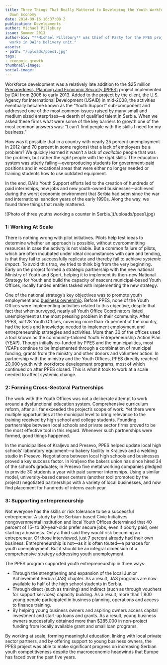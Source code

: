 ```yaml
---
title: Three Things That Really Mattered to Developing the Youth Workforce in Serbia’s
  Down Economy
date: 2014-09-16 16:37:00 Z
publication: Developments
author: Michael Pillsbury
issue: Summer 2013
author-bio: "**Michael Pillsbury** was Chief of Party for the PPES project. He now
  works in DAI's Delivery unit."
assets:
- path: "/uploads/ppes1.jpg"
tags:
- economic-growth
thumbnail-image:
social-image:
---
```


<p>Workforce development was a relatively late addition to the $25 million <a href="http://dai.com/our-work/projects/serbia%E2%80%94preparedness-planning-and-economic-security-program-ppes">Preparedness, Planning and Economic Security (PPES)</a> project implemented by DAI from 2006 to early 2013. Added to the project by the client, the U.S. Agency for International Development (USAID) in mid-2008, the activities eventually became known as the “Youth Support” sub-component and addressed one of the most common issues raised by many small and medium sized enterprises—a dearth of qualified talent in Serbia. When we asked these firms what were some of the key barriers to growth one of the most common answers was: “I can’t find people with the skills I need for my business.”</p>



<p>How was it possible that in a country with nearly 25 percent unemployment in 2012 (and 70 percent in some regions) that a lack of employees be a problem? We quickly learned it wasn’t a lack of <em>available</em> people that was the problem, but rather the <em>right</em> people with the <em>right</em> skills. The education system was utterly failing—overproducing students for government-paid positions and in vocational areas that were either no longer needed or training students how to use outdated equipment.</p>
<p>In the end, DAI’s Youth Support efforts led to the creation of hundreds of paid internships, new jobs and new youth-owned businesses—achieved during the worst economic environment that Serbia had seen since the war and international sanction years of the early 1990s. Along the way, we found three things that really mattered.</p>
![Photo of three youths working a counter in Serbia.](/uploads/ppes1.jpg) 
<h3>1: Working At Scale</h3>
<p>There is nothing wrong with pilot initiatives. Pilots help test ideas to determine whether an approach is possible, without overcommitting resources in case the activity is not viable. But a common failure of pilots, which are often incubated under ideal circumstances with care and tending, is that they fail to successfully replicate and thereby fail to achieve <em>systemic impact</em>. To avoid this trap, we tried to think big from the very beginning. Early on the project formed a strategic partnership with the new national Ministry of Youth and Sport, helping it to implement its then-new National Strategy for Youth and build the capacity of nascent municipal-based Youth Offices, locally funded entities tasked with implementing the new strategy.</p>
<p>One of the national strategy’s key objectives was to promote youth employment and <a href="http://dai.com/stories/usaid-and-dai-help-serbian-youth-realize-innovative-business-ideas">business ownership</a>. Before PPES, none of the Youth Offices were implementing activities related to this objective, despite that fact that when surveyed, nearly all Youth Office Coordinators listed unemployment as the most pressing problem in their community. After PPES, <em>all</em> 128 Youth Offices, covering more than 75 percent of the country, had the tools and knowledge needed to implement employment and entrepreneurship strategies and activities. More than 30 of the offices used a tool known as the community-tailored Youth Entrepreneurship Action Plan (YEAP). Though initially co-funded by PPES and the municipalities, most YEAPs continue to be implemented through a combination of municipal funding, grants from the ministry and other donors and volunteer action. In partnership with the ministry and the Youth Offices, PPES directly reached 20,000 youth with workforce development programs, most of which continued on after PPES closed. This is what it took to work at a scale needed to affect systemic change.</p>
<h3>2: Forming Cross-Sectoral Partnerships</h3>
<p>The work with the Youth Offices was not a deliberate attempt to work around a dysfunctional education system. Comprehensive curriculum reform, after all, far exceeded the project’s scope of work. Yet there were multiple opportunities at the municipal level to bring relevance to the training received by high school and college students. Founding partnerships between local schools and private sector firms proved to be the most effective tool in this regard. Whenever such partnerships were formed, good things happened.</p>
<p>In the municipalities of Kraljevo and Presevo, PPES helped update local high schools’ laboratory equipment—a bakery facility in Kraljevo and a welding studio in Presevo. Negotiations between local high schools and businesses proved a key success factor. In Kraljevo the bakers union has since hired 34 of the school’s graduates; in Presevo five metal working companies pledged to provide 30 students a year with paid summer internships. Using a similar model, university-based career centers (another tool promoted by the project) negotiated partnerships with a variety of local businesses, and now find placement for hundreds of interns each year.</p>
<h3>3: Supporting entrepreneurship</h3>
<p>Not everyone has the skills or risk tolerance to be a successful entrepreneur. A study by the Serbian-based Civic Initiatives nongovernmental institution and local Youth Offices determined that 40 percent of 15- to 30-year-olds prefer secure jobs, even if poorly paid, over starting a business. Only a third said they would risk becoming an entrepreneur. Of those interviewed, just 7 percent already had their own business. Entrepreneurship is not—as it is often touted—a panacea for youth unemployment. But it should be an integral dimension of a comprehensive strategy addressing youth unemployment.</p>
<p>The PPES program supported youth entrepreneurship in three ways:</p>
<ul><li>
    Through the strengthening and expansion of the local Junior Achievement Serbia (JAS) chapter. As a result, JAS programs are now available to half of the high school students in Serbia.</li>
  <li>
    Through direct (such as training) and indirect (such as through vouchers for support services) capacity building. As a result, more than 1,800 young people participated in business planning, operations and access to finance training.</li>
  <li>
    By helping young business owners and aspiring owners access capital investment and start-up loans and grants. As a result, young business owners successfully obtained more than $285,000 in non-project funding from locally available grant and small loan programs.</li>
</ul><p>By working at scale, forming meaningful education, linking with local private sector partners, and by offering support to young business owners, the PPES project was able to make significant progress on increasing Serbian youth competitiveness despite the macroeconomic headwinds that Europe has faced over the past five years.</p>
